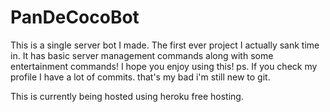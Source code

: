 # PanDeCocoBot
This is a single server bot I made. The first ever project I actually sank time in.
It has basic server management commands along with some entertainment commands!
I hope you enjoy using this!
ps. If you check my profile I have a lot of commits. that's my bad i'm still new to git.

This is currently being hosted using heroku free hosting. 
